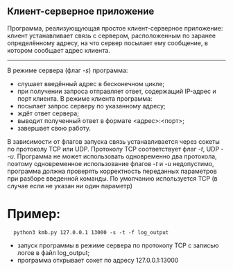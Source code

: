 ## Клиент-серверное приложение

Программа, реализующующая простое клиент-серверное приложение: клиент 
устанавливает связь с сервером, расположенным по заранее определённому адресу, на что 
сервер посылает ему сообщение, в котором сообщает адрес клиента.

---
В режиме сервера (флаг *-s*) программа:
- слушает введённый адрес в бесконечном цикле;
-  при получении запроса отправляет ответ, содержащий IP-адрес и порт клиента.
В режиме клиента программа:
- посылает запрос серверу по указанному адресу;
- ждёт ответ сервера;
- выводит полученный ответ в формате <адрес>:<порт>;
- завершает свою работу.
  
В зависимости от флагов запуска связь устанавливается через сокеты по протоколу TCP 
или UDP. Протоколу TCP соответствует флаг *-t*, UDP - *-u*.
Программа не может использовать одновременно два протокола, поэтому одновременное использование флагов
*-t* и *-u* недопустимо, программа должна проверять корректность переданных 
параметров при разборе введенной команды. По умолчанию используется TCP (в случае 
если не указан ни один параметр)

# Пример: 
```
  python3 kmb.py 127.0.0.1 13000 -s -t -f log_output

```
- запуск программы в режиме сервера по протоколу TCP с записью логов в файл 
log_output;
- программа открывает сокет по адресу 127.0.0.1:13000
